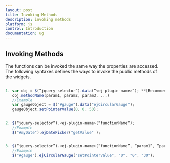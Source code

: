 ```yaml
---
layout: post
title: Invoking-Methods
description: invoking methods
platform: js
control: Introduction
documentation: ug
---
```


## Invoking Methods

The functions can be invoked the same way the properties are accessed. The following syntaxes defines the ways to invoke the public methods of the widgets.


```js

1. var obj = $(“jquery-selector”).data(“<ej-plugin-name>”); **[Recommended method]**
   obj.methodName(param1, param2, param3, ...)
   //Example
   var gaugeObject = $("#gauge").data("ejCircularGauge");
   gaugeObject.setPointerValue(0, 0, 50);


2. $(“jquery-selector”).<ej-plugin-name>(“functionName”);
   //Example
   $("#myDate").ejDatePicker("getValue" );


3. $(“jquery-selector”).<ej-plugin-name>(“functionName”, “param1”, “param2”, …);
   //Example
   $("#gauge").ejCircularGauge("setPointerValue", "0", "0", "30");
```





